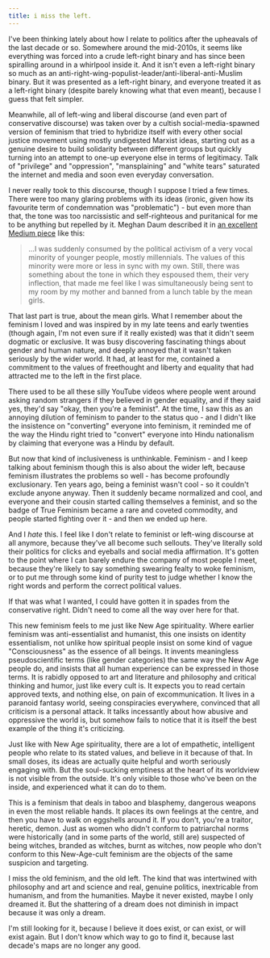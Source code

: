 ```yaml
---
title: i miss the left.
---
```


I've been thinking lately about how I relate to politics after the upheavals of the last decade or so. Somewhere around the mid-2010s, it seems like everything was forced into a crude left-right binary and has since been spiralling around in a whirlpool inside it. And it isn't even a left-right binary so much as an anti-right-wing-populist-leader/anti-liberal-anti-Muslim binary. But it was presented as a left-right binary, and everyone treated it as a left-right binary (despite barely knowing what that even meant), because I guess that felt simpler.<!--more-->

Meanwhile, all of left-wing and liberal discourse (and even part of conservative discourse) was taken over by a cultish social-media-spawned version of feminism that tried to hybridize itself with every other social justice movement using mostly undigested Marxist ideas, starting out as a genuine desire to build solidarity between different groups but quickly turning into an attempt to one-up everyone else in terms of legitimacy. Talk of "privilege" and "oppression", "mansplaining" and "white tears" saturated the internet and media and soon even everyday conversation.

I never really took to this discourse, though I suppose I tried a few times. There were too many glaring problems with its ideas (ironic, given how its favourite term of condemnation was "problematic") - but even more than that, the tone was too narcissistic and self-righteous and puritanical for me to be anything but repelled by it. Meghan Daum described it in [an excellent Medium piece](https://gen.medium.com/nuance-a-love-story-ae6a14991059) like this:

> ...I was suddenly consumed by the political activism of a very vocal minority of younger people, mostly millennials. The values of this minority were more or less in sync with my own. Still, there was something about the tone in which they espoused them, their very inflection, that made me feel like I was simultaneously being sent to my room by my mother and banned from a lunch table by the mean girls.

That last part is true, about the mean girls. What I remember about the feminism I loved and was inspired by in my late teens and early twenties (though again, I'm not even sure if it really existed) was that it didn't seem dogmatic or exclusive. It was busy discovering fascinating things about gender and human nature, and deeply annoyed that it wasn't taken seriously by the wider world. It had, at least for me, contained a commitment to the values of freethought and liberty and equality that had attracted me to the left in the first place.

There used to be all these silly YouTube videos where people went around asking random strangers if they believed in gender equality, and if they said yes, they'd say "okay, then you're a feminist". At the time, I saw this as an annoying dilution of feminism to pander to the status quo - and I didn't like the insistence on "converting" everyone into feminism, it reminded me of the way the Hindu right tried to "convert" everyone into Hindu nationalism by claiming that everyone was a Hindu by default.

But now that kind of inclusiveness is unthinkable. Feminism - and I keep talking about feminism though this is also about the wider left, because feminism illustrates the problems so well - has become profoundly exclusionary. Ten years ago, being a feminist wasn't cool - so it couldn't exclude anyone anyway. Then it suddenly became normalized and cool, and everyone and their cousin started calling themselves a feminist, and so the badge of True Feminism became a rare and coveted commodity, and people started fighting over it - and then we ended up here.

And I *hate* this. I feel like I don't relate to feminist or left-wing discourse at all anymore, because they've all become such sellouts. They've literally sold their politics for clicks and eyeballs and social media affirmation. It's gotten to the point where I can barely endure the company of most people I meet, because they're likely to say something swearing fealty to woke feminism, or to put me through some kind of purity test to judge whether I know the right words and perform the correct political values.

If that was what I wanted, I could have gotten it in spades from the conservative right. Didn't need to come all the way over here for that.

This new feminism feels to me just like New Age spirituality. Where earlier feminism was anti-essentialist and humanist, this one insists on identity essentialism, not unlike how spiritual people insist on some kind of vague "Consciousness" as the essence of all beings. It invents meaningless pseudoscientific terms (like gender categories) the same way the New Age people do, and insists that all human experience can be expressed in those terms. It is rabidly opposed to art and literature and philosophy and critical thinking and humor, just like every cult is. It expects you to read certain approved texts, and nothing else, on pain of excommunication. It lives in a paranoid fantasy world, seeing conspiracies everywhere, convinced that all criticism is a personal attack. It talks incessantly about how abusive and oppressive the world is, but somehow fails to notice that it is itself the best example of the thing it's criticizing.

Just like with New Age spirituality, there are a lot of empathetic, intelligent people who relate to its stated values, and believe in it because of that. In small doses, its ideas are actually quite helpful and worth seriously engaging with. But the soul-sucking emptiness at the heart of its worldview is not visible from the outside. It's only visible to those who've been on the inside, and experienced what it can do to them.

This is a feminism that deals in taboo and blasphemy, dangerous weapons in even the most reliable hands. It places its own feelings at the centre, and then you have to walk on eggshells around it. If you don't, you're a traitor, heretic, demon. Just as women who didn't conform to patriarchal norms were historically (and in some parts of the world, still are) suspected of being witches, branded as witches, burnt as witches, now people who don't conform to this New-Age-cult feminism are the objects of the same suspicion and targeting.

I miss the old feminism, and the old left. The kind that was intertwined with philosophy and art and science and real, genuine politics, inextricable from humanism, and from the humanities. Maybe it never existed, maybe I only dreamed it. But the shattering of a dream does not diminish in impact because it was only a dream.

I'm still looking for it, because I believe it does exist, or can exist, or will exist again. But I don't know which way to go to find it, because last decade's maps are no longer any good.
